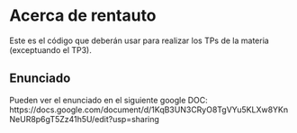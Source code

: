 <h1>Acerca de rentauto</h1>
Este es el código que deberán usar para realizar los TPs de la materia (exceptuando el TP3). 

<h2>Enunciado</h2>
Pueden ver el enunciado en el siguiente google DOC: https://docs.google.com/document/d/1KqB3UN3CRyO8TgVYu5KLXw8YKnNeUR8p6gT5Zz41h5U/edit?usp=sharing
